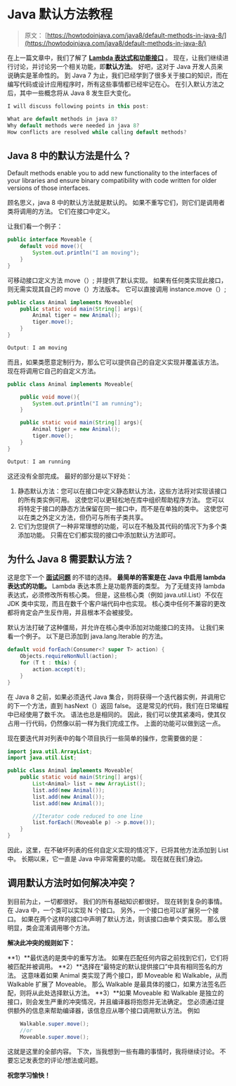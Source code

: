 # Java 默认方法教程

> 原文： [https://howtodoinjava.com/java8/default-methods-in-java-8/](https://howtodoinjava.com/java8/default-methods-in-java-8/)

在上一篇文章中，我们了解了 [**Lambda 表达式和功能接口**](//howtodoinjava.com/java8/complete-lambda-expressions-tutorial-in-java/ "Complete lambda expressions tutorial") 。 现在，让我们继续进行讨论，并讨论另一个相关功能，即**默认方法**。 好吧，这对于 Java 开发人员来说确实是革命性的。 到 Java 7 为止，我们已经学到了很多关于接口的知识，而在编写代码或设计应用程序时，所有这些事情都已经牢记在心。 在引入默认方法之后，其中一些概念将从 Java 8 发生巨大变化。

```java
I will discuss following points in this post:

What are default methods in java 8?
Why default methods were needed in java 8?
How conflicts are resolved while calling default methods?

```

## Java 8 中的默认方法是什么？

Default methods enable you to add new functionality to the interfaces of your libraries and ensure binary compatibility with code written for older versions of those interfaces.

顾名思义，java 8 中的默认方法就是默认的。 如果不重写它们，则它们是调用者类将调用的方法。 它们在接口中定义。

让我们看一个例子：

```java
public interface Moveable {
    default void move(){
        System.out.println("I am moving");
    }
}

```

可移动接口定义方法 move（）; 并提供了默认实现。 如果有任何类实现此接口，则无需实现其自己的 move（）方法版本。 它可以直接调用 instance.move（）;

```java
public class Animal implements Moveable{
    public static void main(String[] args){
        Animal tiger = new Animal();
        tiger.move();
    }
}

Output: I am moving

```

而且，如果类愿意定制行为，那么它可以提供自己的自定义实现并覆盖该方法。 现在将调用它自己的自定义方法。

```java
public class Animal implements Moveable{

    public void move(){
        System.out.println("I am running");
    }

    public static void main(String[] args){
        Animal tiger = new Animal();
        tiger.move();
    }
}

Output: I am running

```

这还没有全部完成。 最好的部分是以下好处：

1.  静态默认方法：您可以在接口中定义静态默认方法，这些方法将对实现该接口的所有类实例可用。 这使您可以更轻松地在库中组织帮助程序方法。 您可以将特定于接口的静态方法保留在同一接口中，而不是在单独的类中。 这使您可以在类之外定义方法，但仍可与所有子类共享。
2.  它们为您提供了一种非常理想的功能，可以在不触及其代码的情况下为多个类添加功能。 只需在它们都实现的接口中添加默认方法即可。

## 为什么 Java 8 需要默认方法？

这是您下一个 [**面试问题**](//howtodoinjava.com/java-interview-questions/ "Java Interview Questions") 的不错的选择。 **最简单的答案是在 Java 中启用 lambda 表达式的功能。** Lambda 表达本质上是功能界面的类型。 为了无缝支持 lambda 表达式，必须修改所有核心类。 但是，这些核心类（例如 java.util.List）不仅在 JDK 类中实现，而且在数千个客户端代码中也实现。 核心类中任何不兼容的更改都将肯定会产生反作用，并且根本不会被接受。

默认方法打破了这种僵局，并允许在核心类中添加对功能接口的支持。 让我们来看一个例子。 以下是已添加到 java.lang.Iterable 的方法。

```java
default void forEach(Consumer<? super T> action) {
	Objects.requireNonNull(action);
	for (T t : this) {
		action.accept(t);
	}
}

```

在 Java 8 之前，如果必须迭代 Java 集合，则将获得一个迭代器实例，并调用它的下一个方法，直到 hasNext（）返回 false。 这是常见的代码，我们在日常编程中已经使用了数千次。 语法也总是相同的。 因此，我们可以使其紧凑吗，使其仅占用一行代码，仍然像以前一样为我们完成工作。 上面的功能可以做到这一点。

现在要迭代并对列表中的每个项目执行一些简单的操作，您需要做的是：

```java
import java.util.ArrayList;
import java.util.List;

public class Animal implements Moveable{
    public static void main(String[] args){
        List<Animal> list = new ArrayList();
        list.add(new Animal());
        list.add(new Animal());
        list.add(new Animal());

        //Iterator code reduced to one line
        list.forEach((Moveable p) -> p.move());
    }
}

```

因此，这里，在不破坏列表的任何自定义实现的情况下，已将其他方法添加到 List 中。 长期以来，它一直是 Java 中非常需要的功能。 现在就在我们身边。

## 调用默认方法时如何解决冲突？

到目前为止，一切都很好。 我们的所有基础知识都很好。 现在转到复杂的事情。 在 Java 中，一个类可以实现 N 个接口。 另外，一个接口也可以扩展另一个接口。 如果在两个这样的接口中声明了默认方法，则该接口由单个类实现。 那么很明显，类会混淆调用哪个方法。

**解决此冲突的规则如下：**

**1）**最优选的是类中的重写方法。 如果在匹配任何内容之前找到它们，它们将被匹配并被调用。
**2）**选择在“最特定的默认提供接口”中具有相同签名的方法。 这意味着如果 Animal 类实现了两个接口，即 Moveable 和 Walkable，从而 Walkable 扩展了 Moveable。 那么 Walkable 是最具体的接口，如果方法签名匹配，则将从此处选择默认方法。
**3）**如果 Moveable 和 Walkable 是独立的接口，则会发生严重的冲突情况，并且编译器将抱怨并无法确定。 您必须通过提供额外的信息来帮助编译器，该信息应从哪个接口调用默认方法。 例如

```java
	Walkable.super.move();
	//or 
	Moveable.super.move();

```

这就是这里的全部内容。 下次，当我想到一些有趣的事情时，我将继续讨论。 不要忘记发表您的评论/想法或问题。

**祝您学习愉快！**